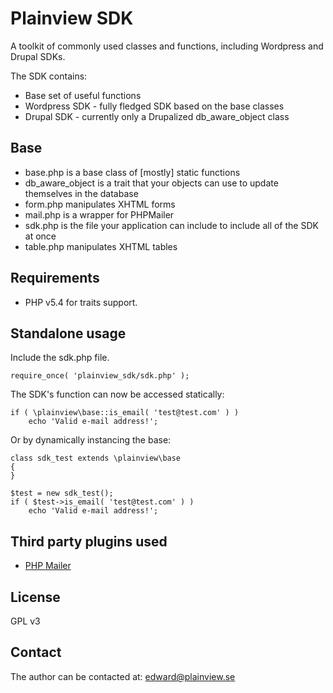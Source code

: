 Plainview SDK
=============

A toolkit of commonly used classes and functions, including Wordpress and Drupal SDKs.

The SDK contains:

* Base set of useful functions
* Wordpress SDK - fully fledged SDK based on the base classes
* Drupal SDK - currently only a Drupalized db_aware_object class

Base
----

* base.php is a base class of [mostly] static functions
* db_aware_object is a trait that your objects can use to update themselves in the database
* form.php manipulates XHTML forms
* mail.php is a wrapper for PHPMailer
* sdk.php is the file your application can include to include all of the SDK at once
* table.php manipulates XHTML tables

Requirements
------------

* PHP v5.4 for traits support.

Standalone usage
----------------

Include the sdk.php file.

	require_once( 'plainview_sdk/sdk.php' );
	
The SDK's function can now be accessed statically:

	if ( \plainview\base::is_email( 'test@test.com' ) )
		echo 'Valid e-mail address!';

Or by dynamically instancing the base:

	class sdk_test extends \plainview\base
	{
	}
	
	$test = new sdk_test();
	if ( $test->is_email( 'test@test.com' ) )
		echo 'Valid e-mail address!';

Third party plugins used
-------

* [PHP Mailer](http://phpmailer.sourceforge.net)

License
-------

GPL v3

Contact
-------

The author can be contacted at: edward@plainview.se

